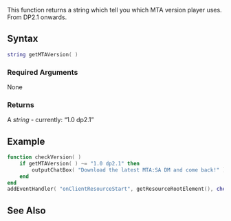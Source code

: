 This function returns a string which tell you which MTA version player uses. From DP2.1 onwards.

Syntax
------

``` lua
string getMTAVersion( )
```

### Required Arguments

None

### Returns

A *string* - currently: “1.0 dp2.1”

Example
-------

``` lua
function checkVersion( )
    if getMTAVersion( ) ~= "1.0 dp2.1" then
        outputChatBox( "Download the latest MTA:SA DM and come back!" )
    end
end
addEventHandler( "onClientResourceStart", getResourceRootElement(), checkVersion )
```

See Also
--------
